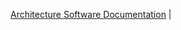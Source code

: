 [Architecture Software Documentation](https://docs.google.com/document/d/1s4usCP6rROECnTqg97EUGO6W2PARVF5A2OdLVb2ksm0/edit?usp=sharing)
                                                         |
